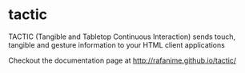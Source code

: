 # tactic
TACTIC (Tangible and Tabletop Continuous Interaction) sends touch, tangible and gesture information to your HTML client applications

Checkout the documentation page at http://rafanime.github.io/tactic/